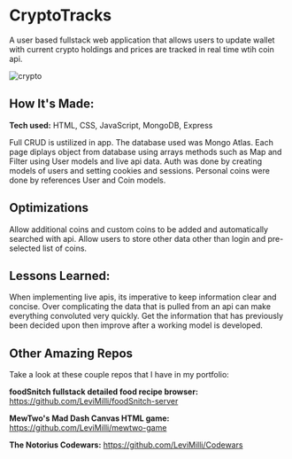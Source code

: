 # CryptoTracks

A user based fullstack web application that allows users to update wallet with current crypto holdings and prices are tracked in real time wtih coin api.



![crypto](https://user-images.githubusercontent.com/107660704/202800613-78c86931-d3f9-47ce-aab3-e0e1cc8dc707.JPG)

## How It's Made:

**Tech used:** HTML, CSS, JavaScript, MongoDB, Express

Full CRUD is ustilized in app. The database used was Mongo Atlas. Each page diplays object from database using arrays methods such as Map and Filter using User models and live api data. Auth was done by creating models of users and setting cookies and sessions. Personal coins were done by references User and Coin models.

## Optimizations
Allow additional coins and custom coins to be added and automatically searched with api. Allow users to store other data other than login and pre-selected list of coins.


## Lessons Learned:

When implementing live apis, its imperative to keep information clear and concise. Over complicating the data that is pulled from an api can make everything convoluted very quickly. Get the information that has previously been decided upon then improve after a working model is developed.

## Other Amazing Repos
Take a look at these couple repos that I have in my portfolio:

**foodSnitch fullstack detailed food recipe browser:** https://github.com/LeviMilli/foodSnitch-server

**MewTwo's Mad Dash Canvas HTML game:** https://github.com/LeviMilli/mewtwo-game

**The Notorius Codewars:** https://github.com/LeviMilli/Codewars


